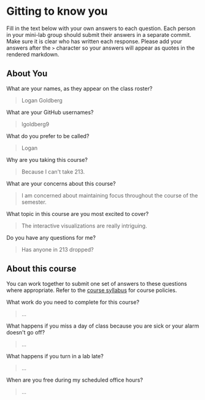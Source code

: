# Gitting to know you
Fill in the text below with your own answers to each question. Each person in your mini-lab group should submit their answers in a separate commit. Make sure it is clear who has written each response. Please add your answers after the `>` character so your answers will appear as quotes in the rendered markdown.

## About You
What are your names, as they appear on the class roster?
> Logan Goldberg
> 

What are your GitHub usernames?
> lgoldberg9
> 

What do you prefer to be called?
> Logan
>

Why are you taking this course?
> Because I can't take 213.
>

What are your concerns about this course?
> I am concerned about maintaining focus throughout the course of the semester.
>

What topic in this course are you most excited to cover?
> The interactive visualizations are really intriguing.
>

Do you have any questions for me?
> Has anyone in 213 dropped?
>

## About this course
You can work together to submit one set of answers to these questions where appropriate. Refer to the [course syllabus](http://www.cs.grinnell.edu/~curtsinger/teaching/2017S/CSC395/syllabus/) for course policies.

What work do you need to complete for this course?
> ...

What happens if you miss a day of class because you are sick or your alarm doesn't go off?
> ...

What happens if you turn in a lab late?
> ...

When are you free during my scheduled office hours?
> ...
